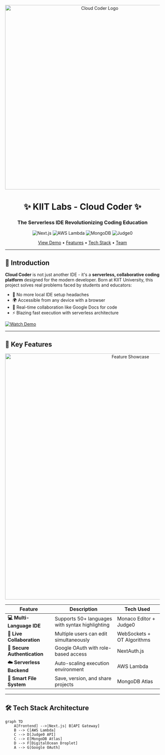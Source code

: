 <p align="center">
  <img src="https://user-images.githubusercontent.com/65200532/167247511-5b9af914-9c6e-4a3d-8b7e-e0f5c9b4b8e0.svg" width="600" alt="Cloud Coder Logo">
</p>

<h1 align="center">✨ KIIT Labs - Cloud Coder ✨</h1>
<h3 align="center">The Serverless IDE Revolutionizing Coding Education</h3>

<p align="center">
  <img src="https://img.shields.io/badge/Next.js-14.2.3-000000?style=for-the-badge&logo=nextdotjs" alt="Next.js">
  <img src="https://img.shields.io/badge/AWS_Lambda-FF9900?style=for-the-badge&logo=amazonaws&logoColor=white" alt="AWS Lambda">
  <img src="https://img.shields.io/badge/MongoDB-47A248?style=for-the-badge&logo=mongodb&logoColor=white" alt="MongoDB">
  <img src="https://img.shields.io/badge/Judge0-5C2D91?style=for-the-badge&logo=codeigniter&logoColor=white" alt="Judge0">
</p>

<div align="center">
  <a href="#demo">View Demo</a> •
  <a href="#features">Features</a> •
  <a href="#tech-stack">Tech Stack</a> •
  <a href="#team">Team</a>
</div>

---

## 🌟 **Introduction**
**Cloud Coder** is not just another IDE - it's a **serverless, collaborative coding platform** designed for the modern developer. Born at KIIT University, this project solves real problems faced by students and educators:

- 🚫 No more local IDE setup headaches
- 🌍 Accessible from any device with a browser
- 👥 Real-time collaboration like Google Docs for code
- ⚡ Blazing fast execution with serverless architecture

[![Watch Demo](https://img.shields.io/badge/🎥-Watch_Demo-red?style=for-the-badge&logo=youtube)](https://youtu.be/your-demo-link)

---

## 🚀 **Key Features**

<div align="center">
  <img src="https://user-images.githubusercontent.com/65200532/167248933-1a1b1b2f-9f4a-4e8a-8f7e-5f3c3b3b3b3b.png" width="800" alt="Feature Showcase">
</div>

| Feature | Description | Tech Used |
|---------|------------|-----------|
| **💻 Multi-Language IDE** | Supports 50+ languages with syntax highlighting | Monaco Editor + Judge0 |
| **👥 Live Collaboration** | Multiple users can edit simultaneously | WebSockets + OT Algorithms |
| **🔐 Secure Authentication** | Google OAuth with role-based access | NextAuth.js |
| **☁️ Serverless Backend** | Auto-scaling execution environment | AWS Lambda |
| **📁 Smart File System** | Save, version, and share projects | MongoDB Atlas |

---

## 🛠️ **Tech Stack Architecture**

```mermaid
graph TD
    A[Frontend] -->|Next.js| B[API Gateway]
    B --> C[AWS Lambda]
    C --> D[Judge0 API]
    C --> E[MongoDB Atlas]
    D --> F[DigitalOcean Droplet]
    A --> G[Google OAuth]